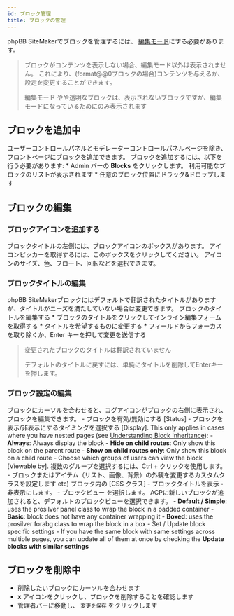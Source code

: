 ```yaml
---
id: ブロック管理
title: ブロックの管理
---
```


phpBB SiteMakerでブロックを管理するには、 [編集モード](./blocks-overview#edit-mode)にする必要があります。

> ブロックがコンテンツを表示しない場合、編集モード以外は表示されません。 これにより、(format@@0ブロックの場合)コンテンツを与えるか、設定を変更することができます。
> 
> 編集モード やや透明なブロックは、表示されないブロックですが、編集モードになっているためにのみ表示されます

## ブロックを追加中

ユーザーコントロールパネルとモデレーターコントロールパネルページを除き、フロントページにブロックを追加できます。 ブロックを追加するには、以下を行う必要があります: * Admin バーの **Blocks** をクリックします。 利用可能なブロックのリストが表示されます * 任意のブロック位置にドラッグ&ドロップします

## ブロックの編集

### ブロックアイコンを追加する

ブロックタイトルの左側には、ブロックアイコンのボックスがあります。 アイコンピッカーを取得するには、このボックスをクリックしてください。 アイコンのサイズ、色、フロート、回転などを選択できます。

### ブロックタイトルの編集

phpBB SiteMakerブロックにはデフォルトで翻訳されたタイトルがありますが、タイトルがニーズを満たしていない場合は変更できます。 ブロックのタイトルを編集する * ブロックのタイトルをクリックしてインライン編集フォームを取得する * タイトルを希望するものに変更する * フィールドからフォーカスを取り除くか、Enter キーを押して変更を送信する

> 変更されたブロックのタイトルは翻訳されていません
> 
> デフォルトのタイトルに戻すには、単純にタイトルを削除してEnterキーを押します。

### ブロック設定の編集

ブロックにカーソルを合わせると、コグアイコンがブロックの右側に表示され、ブロックを編集できます。 - ブロックを有効/無効にする [Status] - ブロックを表示/非表示にするタイミングを選択する [Display]. This only applies in cases where you have nested pages (see [Understanding Block Inheritance](./blocks-inheritance.md)): - **Always**: Always display the block - **Hide on child routes**: Only show this block on the parent route - **Show on child routes only**: Only show this block on a child route - Choose which groups of users can view the block [Viewable by]. 複数のグループを選択するには、Ctrl + クリックを使用します。 - ブロックまたはアイテム（リスト、画像、背景）の外観を変更するカスタムクラスを設定します etc) ブロック内の [CSS クラス] - ブロックタイトルを表示・非表示にします。 - ブロックビュー を選択します。 ACPに新しいブロックが追加されると、デフォルトのブロックビューを選択できます。 - **Default / Simple**: uses the prosilver panel class to wrap the block in a padded container - **Basic**: block does not have any container wrapping it - **Boxed**: uses the prosilver forabg class to wrap the block in a box - Set / Update block specific settings - If you have the same block with same settings across multiple pages, you can update all of them at once by checking the **Update blocks with similar settings**

## ブロックを削除中

- 削除したいブロックにカーソルを合わせます
- **x** アイコンをクリックし、ブロックを削除することを確認します
- 管理者バーに移動し、 `変更を保存` をクリックします
